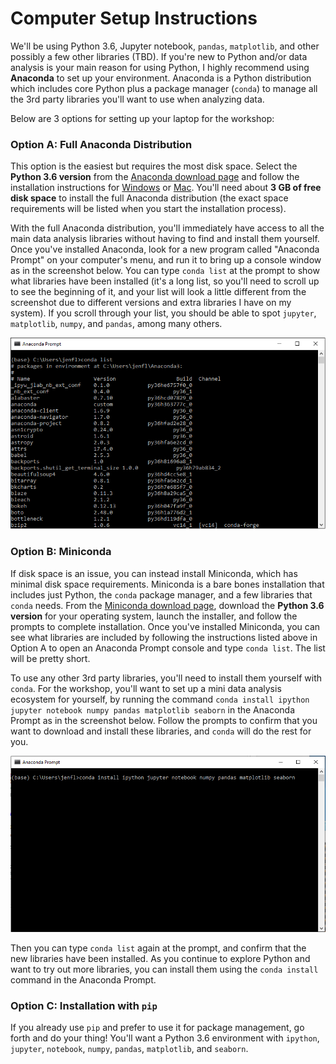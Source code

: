 # Computer Setup Instructions

We'll be using Python 3.6, Jupyter notebook, `pandas`, `matplotlib`, and other possibly a few other libraries (TBD). If you're new to Python and/or data analysis is your main reason for using Python, I highly recommend using **Anaconda** to set up your environment. Anaconda is a Python distribution which includes core Python plus a package manager (`conda`) to manage all the 3rd party libraries you'll want to use when analyzing data.

Below are 3 options for setting up your laptop for the workshop:

### Option A: Full Anaconda Distribution

This option is the easiest but requires the most disk space. Select the **Python 3.6 version** from the [Anaconda download page](https://www.anaconda.com/download/) and follow the installation instructions for [Windows](https://docs.anaconda.com/anaconda/install/windows) or [Mac](https://docs.anaconda.com/anaconda/install/mac-os).
You'll need about **3 GB of free disk space** to install the full Anaconda distribution (the exact space requirements will be listed when you start the installation process). 

With the full Anaconda distribution, you'll immediately have access to all the main data analysis libraries without having to find and install them yourself. Once you've installed Anaconda, look for a new program called "Anaconda Prompt" on your computer's menu, and run it to bring up a console window as in the screenshot below. You can type `conda list` at the prompt to show what libraries have been installed (it's a long list, so you'll need to scroll up to see the beginning of it, and your list will look a little different from the screenshot due to different versions and extra libraries I have on my system). If you scroll through your list, you should be able to spot `jupyter`, `matplotlib`, `numpy`, and `pandas`, among many others.

![screenshot](img/screenshots/anaconda_full.png)

### Option B: Miniconda

If disk space is an issue, you can instead install Miniconda, which has minimal disk space requirements. Miniconda is a bare bones installation that includes just Python, the `conda` package manager, and a few libraries that `conda` needs. From the [Miniconda download page](https://conda.io/miniconda.html), download the **Python 3.6 version** for your operating system, launch the installer, and follow the prompts to complete installation. Once you've installed Miniconda, you can see what libraries are included by following the instructions listed above in Option A to open an Anaconda Prompt console and type `conda list`. The list will be pretty short.

To use any other 3rd party libraries, you'll need to install them yourself with `conda`. For the workshop, you'll want to set up a mini data analysis ecosystem for yourself, by running the command `conda install ipython jupyter notebook numpy pandas matplotlib seaborn` in the Anaconda Prompt as in the screenshot below. Follow the prompts to confirm that you want to download and install these libraries, and `conda` will do the rest for you.

![screenshot](img/screenshots/miniconda.png)

Then you can type `conda list` again at the prompt, and confirm that the new libraries have been installed. As you continue to explore Python and want to try out more libraries, you can install them using the `conda install` command in the Anaconda Prompt.

### Option C: Installation with `pip`

If you already use `pip` and prefer to use it for package management, go forth and do your thing! You'll want a Python 3.6 environment with `ipython`, `jupyter`, `notebook`, `numpy`, `pandas`, `matplotlib`, and `seaborn`.
